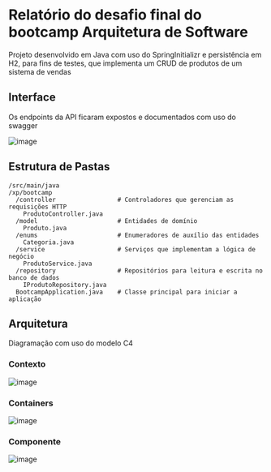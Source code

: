 # Relatório do desafio final do bootcamp Arquitetura de Software
Projeto desenvolvido em Java com uso do SpringInitializr e persistência em H2, para fins de testes, que implementa um CRUD de produtos de um sistema de vendas

## Interface
Os endpoints da API ficaram expostos e documentados com uso do swagger

![image](https://github.com/user-attachments/assets/76575490-6a99-4522-a7a1-86e61299e728)

## Estrutura de Pastas

```shell
/src/main/java
/xp/bootcamp
  /controller                 # Controladores que gerenciam as requisições HTTP
    ProdutoController.java
  /model                      # Entidades de domínio
    Produto.java
  /enums                      # Enumeradores de auxílio das entidades
    Categoria.java
  /service                    # Serviços que implementam a lógica de negócio
    ProdutoService.java
  /repository                 # Repositórios para leitura e escrita no banco de dados
    IProdutoRepository.java
  BootcampApplication.java    # Classe principal para iniciar a aplicação
```

## Arquitetura
Diagramação com uso do modelo C4
### Contexto
![image](https://github.com/user-attachments/assets/16d7a063-d360-4875-b854-2fbc365b78a7)
### Containers
![image](https://github.com/user-attachments/assets/f358c335-03fa-4656-9b11-5747e028fa0b)
### Componente
![image](https://github.com/user-attachments/assets/4a876ff1-9540-4113-9bdf-023bcec2f704)

